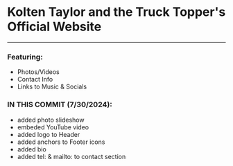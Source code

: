 # Kolten Taylor and the Truck Topper's Official Website
-------------------------------------

### Featuring:
- Photos/Videos
- Contact Info
- Links to Music & Socials

### IN THIS COMMIT (7/30/2024):
- added photo slideshow
- embeded YouTube video
- added logo to Header
- added anchors to Footer icons
- added bio
- added tel: & mailto: to contact section